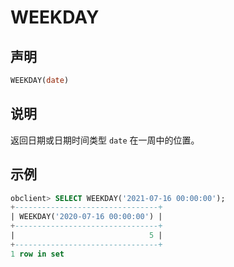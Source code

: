# WEEKDAY

## 声明

```sql
WEEKDAY(date)
```

## 说明

返回日期或日期时间类型 `date` 在一周中的位置。

## 示例

```sql
obclient> SELECT WEEKDAY('2021-07-16 00:00:00');
+--------------------------------+
| WEEKDAY('2020-07-16 00:00:00') |
+--------------------------------+
|                              5 |
+--------------------------------+
1 row in set 
```
